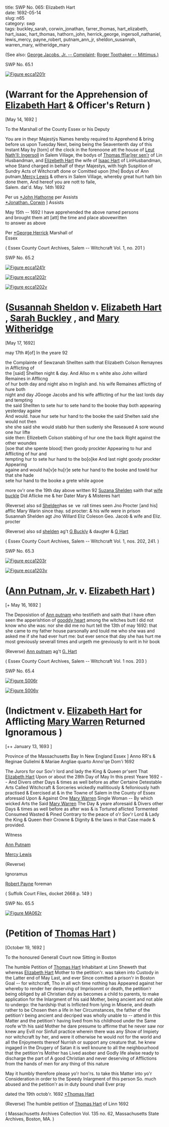 title: SWP No. 065: Elizabeth Hart  
date: 1692-05-14  
slug: n65  
category: swp  
tags: buckley_sarah, corwin_jonathan, farrer_thomas, hart_elizabeth, hart_isaac, hart_thomas, hathorn_john, herrick_george, ingersoll_nathaniel, lewis_mercy, payne_robert, putnam_ann_jr, sheldon_susannah, warren_mary, witheridge_mary




(See also: [George Jacobs, Jr. -- Complaint;](/n79.html#n79.1) [Roger Toothaker -- Mittimus.)](/n129.html#n129.2)

<div markdown class="doc" id="n65.1">

<div class="doc_id">SWP No. 65.1</div>


<span markdown class="figure">[![Figure ecca1201r](archives/ecca/thumb/ecca1201r.jpg)](archives/ecca/large/ecca1201r.jpg)</span>

# (Warrant for the Apprehension of [Elizabeth Hart](/tag/hart_elizabeth.html) & Officer's Return )

[May 14, 1692 ]

To the Marshall of the County Essex or his Deputy 

You are in theyr Majestÿs Names hereby required to Apprehend & bring before us upon Tuesday Next, being being the Seavententh day of this Instant May by [torn] of the clock in the forenoone att the house of [Leut Nath'll: Ingersoll](/tag/ingersoll_nathaniel.html) in Salem Village, the bodys of [Thomas ff[ar]rer sen'r](/tag/farrer_thomas.html) of Lin Husbandman, and [Elizebeth Hart](/tag/hart_elizabeth.html) the wife of [Isaac Hart](/tag/hart_isaac.html) of LinHusbandman, whoe Stand charged in behalf of theyr Majestys, with high Suspition of Sundry Acts of Witchcraft done or Comitted upon [the] Bodys of Ann putnam,[Mercy Lewis](/tag/lewis_mercy.html) & others in Salem Village, whereby great hurt hath bin done them, And hereof you are nott to faile,  
Salem.  dat'd. May. 14th 1692   

Per us [*John Hathorne](/tag/hathorn_john.html) per Assists  
                                       [*Jonathan. Corwin](/tag/corwin_jonathan.html) ] Assists

May 15th -- 1692  I have apprehended the above named persons  
and brought them att [att] the time and place abovewritten  
to answer as above

Per [*George Herrick](/tag/herrick_george.html) Marshall of  
    Essex

( Essex County Court Archives, Salem -- Witchcraft Vol. 1, no. 201 )


</div>



<div markdown class="doc" id="n65.2">

<div class="doc_id">SWP No. 65.2</div>

<span markdown class="figure">[![Figure ecca1241r](archives/ecca/thumb/ecca1241r.jpg)](archives/ecca/large/ecca1241r.jpg)</span>

<span markdown class="figure">[![Figure ecca1202r](archives/ecca/thumb/ecca1202r.jpg)](archives/ecca/large/ecca1202r.jpg)</span>

<span markdown class="figure">[![Figure ecca1202v](archives/ecca/thumb/ecca1202v.jpg)](archives/ecca/large/ecca1202v.jpg)</span>

# ([Susannah Sheldon](/tag/sheldon_susannah.html) v. [Elizabeth Hart](/tag/hart_elizabeth.html) , [Sarah Buckley](/tag/buckley_sarah.html) , and [Mary Witheridge](/tag/witheridge_mary.html)

[May 17, 1692]

may 17th #[of] In the yeare 92

the Complainte of Sewzanah Shellten saith that Elizabeth Colson Remaynes in Afflicting of  
the [said] Shellten night & day. And Allso m s white also John willard Remaines in Afflicng  
of hur both day and night also m Inglish and. his wife Remaines afflicting of hure both  
night and day JGooge Jacobs and his wife afflicting of hur the last lords day and tempting  
the said Shellten to sete hur to sete hand to the booke thay both appearing yesterday againe  
And would. haue hur sete hur hand to the booke the said Shelten said she would not then  
she she said she would stabb hur then sudenly she Reseaued A sore wound one hur lifte  
side then: Ellizebeth Colson stabbing of hur one the back Right against the other woundes  
[soe that she spente blood] then goody prockter Appearing to hur and Afflicting of hur and  
tempting hur to sete hur hand to the bo[o]ke And last night goody prockter Appearing  
againe and would ha[v]e hu[r]e sete hur hand to the booke and towld hur that she hade  
sete hur hand to the booke a grete while agooe

more ov'r one the 19th day above written 92 [Suzana Shelden](/tag/sheldon_susannah.html) saith that [wife buckle](/tag/buckley_sarah.html) Did Aflicke me & her Dater Mary & Misteres hart  
  
  (Reverse) also sd [Shelden](/tag/sheldon_susannah.html)has se ve rall times seen Jno Procter [and his] afflic  Mary Warin since thay. sd procter: & his wife were in prison  
Susannah Shelden agt Jno Willard Eliz Coleson Geo. Jacob & wife and Eliz.  
procter

 (Reverse) also  sd [shelden](/tag/sheldon_susannah.html) ag't [G Buckly](/tag/buckley_sarah.html) & daugter & [G Hart](/tag/hart_elizabeth.html)

( Essex County Court Archives, Salem -- Witchcraft Vol. 1, nos. 202, 241. )


</div>



<div markdown class="doc" id="n65.3">

<div class="doc_id">SWP No. 65.3</div>


<span markdown class="figure">[![Figure ecca1203r](archives/ecca/thumb/ecca1203r.jpg)](archives/ecca/large/ecca1203r.jpg)</span>

<span markdown class="figure">[![Figure ecca1203v](archives/ecca/thumb/ecca1203v.jpg)](archives/ecca/large/ecca1203v.jpg)</span>

# ([Ann Putnam, Jr.](/tag/putnam_ann_jr.html) v. [Elizabeth Hart](/tag/hart_elizabeth.html) )

[+ May 16, 1692 ]

The Deposistion of [Ann putnam](/tag/putnam_ann_jr.html) who testifieth and saith that I have often seen the apperishtion of [gooddy heart](/tag/hart_elizabeth.html) among the witches butt I did not know who she was: nor she did me no hurt tell the 13th of may 1692: that she came to my father house parsonally and tould me who she was and asked me if she had ever hurt me: but ever sence that day she has hurt me most greviously severall times and urgeth me greviously to writ in hir book

(Reverse) [Ann putnam](/tag/putnam_ann_jr.html) ag't [G. Hart](/tag/hart_elizabeth.html)

( Essex County Court Archives, Salem -- Witchcraft Vol. 1 nos. 203 )


</div>



<div markdown class="doc" id="n65.4">

<div class="doc_id">SWP No. 65.4</div>


<span markdown class="figure">[![Figure S006r](archives/Suffolk/small/S006A.jpg)](archives/Suffolk/large/S006A.jpg)</span>

<span markdown class="figure">[![Figure S006v](archives/Suffolk/small/S006B.jpg)](archives/Suffolk/large/S006B.jpg)</span>

# (Indictment v. [Elizabeth Hart](/tag/hart_elizabeth.html) for Afflicting [Mary Warren](/tag/warren_mary.html) Returned Ignoramous )

[++ January 13, 1693 ]

 Province of the Massachusetts Bay In New England Essex ] Anno RR's & Reginae Gulielmi & Mariae Angliae quarto Anno'qe Dom'i 1692

The Jurors for our Sov'r lord and lady the King & Queen pr'sent That [Elizabeth Hart](/tag/hart_elizabeth.html) Upon or about the 28th Day of May In this prest Yeare 1692 -- And Divers other Days & times as well before as after Certaine Detestable Arts Called Witchcraft & Sorceries wickedly mallitiously & felloniously hath practised & Exercised at & in the Towne of Salem in the County of Essex aforesaid Upon &  Against One [Mary Warren](/tag/warren_mary.html) Single Woman -- By which wicked Arts the Said [Mary Warren](/tag/warren_mary.html) The Day & yeare aforesaid & Divers other Days & times as well before as after was & is Tortured aflicted Tormented Consumed Wasted & Pined Contrary to the peace of o'r Sov'r Lord & Lady the King & Queen their Crowne & Dignity & the laws in that Case made & provided.

Witness 

[Ann Putnam](/tag/putnam_ann_jr.html)

[Mercy Lewis](/tag/lewis_mercy.html)

(Reverse) 

Ignoramus 

[Robert Payne](/tag/payne_robert.html) foreman

( Suffolk Court Files, docket 2668 p. 149 )


</div>



<div markdown class="doc" id="n65.5">

<div class="doc_id">SWP No. 65.5</div>


<span markdown class="figure">[![Figure MA062r](archives/MA135/small/MA062r.jpg)](archives/MA135/large/MA062r.jpg)</span>

# (Petition of [Thomas Hart](/tag/hart_thomas.html) )

[October 19, 1692 ]

To the honoured Generall Court now Sitting in Boston

The humble Petition of [Thomas Hart](/tag/hart_thomas.html) Inhabitant at Linn Sheweth  that whereas [Elizabeth Hart](/tag/hart_elizabeth.html) Mother to the petition'r. was taken into Custody in the Latter end of May Last, and ever Since comitted a prison'r in Boston Goal -- for witchcraft, Tho in all wch time nothing has Appeared against her whereby to render her deserving of Imprisonmt or death, the petition'r being obliged by all Christian duty as becomes a child to parents, to make application for the Inlargment of his said Mother, being ancient and not able to undergo: the hardship that is Inflicted from lying in Miserie, and death rather to be Chosen then a life in her Circumstances, the father of the petition'r being ancient and decriped was wholly unable to -- attend in this Matter and the petition'r having lived from his childhood under the Same roofe w'th his said Mother he dare presume to affirme that he never saw nor knew any Evill nor Sinfull practice wherein there was any Show of Impiety nor witchcraft by her, and were it otherwise he would not for the world and all the Enjoyments thereof  Nurrish or support any creature that. he knew ingaged in the Drugery of Satan it is well knoune to all the neighbourhood that the petition'rs Mother has Lived asober and Godly life alwise ready to discharge the part of A good Christian and never deserving of Afflictions from the hands of men for any thing of this nature 

May it humbly therefore please yo'r hon'rs. to take this Matter into yo'r Consideration in order to the Speedy Inlargment of this person So. much abused and the petition'r as in duty bound shall Ever pray

dated the 19th octob'r. 1692  [*Thomas Hart](/tag/hart_thomas.html) 

(Reverse) The humble petition of [Thomas Hart](/tag/hart_thomas.html) of Linn 1692

( Massachusetts Archives Collection Vol. 135 no. 62, Massachusetts State Archives, Boston, MA. )

</div>

